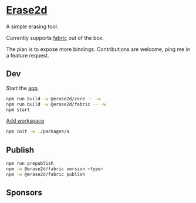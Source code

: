 # [Erase2d](https://shaman123.github.io/erase2d/)

A simple erasing tool.

Currently supports [fabric](./packages/fabric/README.md) out of the box.

The plan is to expose more bindings.
Contributions are welcome, ping me in a feature request.

## Dev

Start the [app](./packages/app/README.md)

```bash
npm run build -w @erase2d/core -- -w
npm run build -w @erase2d/fabric -- -w
npm start
```

[Add workspace](https://docs.npmjs.com/cli/v10/using-npm/workspaces)

```bash
npm init -w ./packages/a
```

## Publish

```bash
npm run prepublish
npm -w @erase2d/fabric version <type>
npm -w @erase2d/fabric publish
```

## Sponsors
